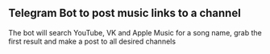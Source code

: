 ## Telegram Bot to post music links to a channel

The bot will search YouTube, VK and Apple Music for a song name, grab the first result
and make a post to all desired channels